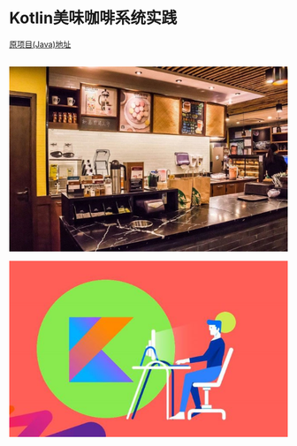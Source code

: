 # Kotlin美味咖啡系统实践

[原项目(Java)地址](https://github.com/ChenYikunReal/java_gourmet_coffee_system)<br/><br/>

![](images/coffee.jpg)

![](images/kotlin_programming.jpg)
